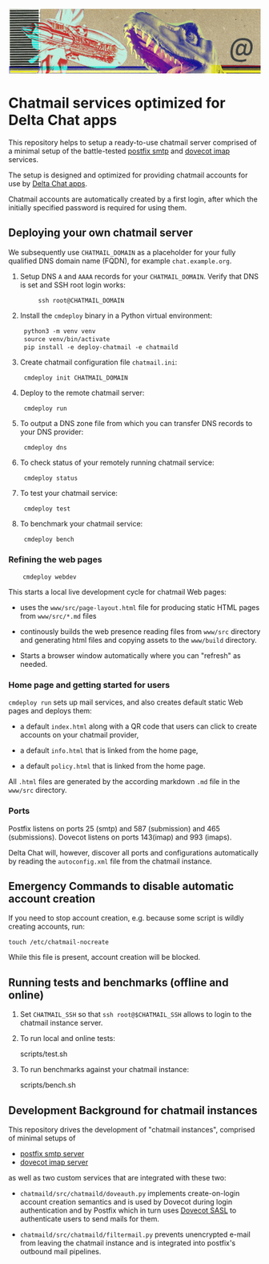 
<img width="800px" src="www/src/collage-top.png"/>

# Chatmail services optimized for Delta Chat apps 

This repository helps to setup a ready-to-use chatmail server
comprised of a minimal setup of the battle-tested 
[postfix smtp](https://www.postfix.org) and [dovecot imap](https://www.dovecot.org) services. 

The setup is designed and optimized for providing chatmail accounts 
for use by [Delta Chat apps](https://delta.chat).

Chatmail accounts are automatically created by a first login, 
after which the initially specified password is required for using them. 

## Deploying your own chatmail server 

We subsequently use `CHATMAIL_DOMAIN` as a placeholder for your fully qualified 
DNS domain name (FQDN), for example `chat.example.org`.

1. Setup DNS `A` and `AAAA` records for your `CHATMAIL_DOMAIN`. 
   Verify that DNS is set and SSH root login works:

   ```
        ssh root@CHATMAIL_DOMAIN 
   ```

2. Install the `cmdeploy` binary in a Python virtual environment: 

   ```
    python3 -m venv venv 
    source venv/bin/activate 
    pip install -e deploy-chatmail -e chatmaild 
   ```

3. Create chatmail configuration file `chatmail.ini`:

   ```
    cmdeploy init CHATMAIL_DOMAIN
   ```

4. Deploy to the remote chatmail server:

   ```
    cmdeploy run 
   ```

5. To output a DNS zone file from which you can transfer DNS records 
   to your DNS provider:

   ```
    cmdeploy dns
   ```

6. To check status of your remotely running chatmail service: 

   ```
    cmdeploy status
   ```

7. To test your chatmail service: 

   ```
    cmdeploy test
   ```

8. To benchmark your chatmail service: 

   ```
    cmdeploy bench
   ```

### Refining the web pages 


``` 
    cmdeploy webdev 
```

This starts a local live development cycle for chatmail Web pages: 

- uses the `www/src/page-layout.html` file for producing static 
  HTML pages from `www/src/*.md` files

- continously builds the web presence reading files from `www/src` directory
  and generating html files and copying assets to the `www/build` directory. 

- Starts a browser window automatically where you can "refresh" as needed. 


### Home page and getting started for users 

`cmdeploy run` sets up mail services,
and also creates default static Web pages and deploys them: 

- a default `index.html` along with a QR code that users can click to 
  create accounts on your chatmail provider,

- a default `info.html` that is linked from the home page,

- a default `policy.html` that is linked from the home page. 

All `.html` files are generated 
by the according markdown `.md` file in the `www/src` directory.


### Ports

Postfix listens on ports 25 (smtp) and 587 (submission) and 465 (submissions).
Dovecot listens on ports 143(imap) and 993 (imaps).

Delta Chat will, however, discover all ports and configurations 
automatically by reading the `autoconfig.xml` file from the chatmail instance. 


## Emergency Commands to disable automatic account creation 

If you need to stop account creation,
e.g. because some script is wildly creating accounts, run:

    touch /etc/chatmail-nocreate

While this file is present, account creation will be blocked. 


## Running tests and benchmarks (offline and online) 

1. Set `CHATMAIL_SSH` so that `ssh root@$CHATMAIL_SSH` allows 
   to login to the chatmail instance server. 

2. To run local and online tests: 

    scripts/test.sh 

3. To run benchmarks against your chatmail instance: 

    scripts/bench.sh 


## Development Background for chatmail instances 

This repository drives the development of "chatmail instances", 
comprised of minimal setups of 

- [postfix smtp server](https://www.postfix.org) 
- [dovecot imap server](https://www.dovecot.org) 

as well as two custom services that are integrated with these two: 

- `chatmaild/src/chatmaild/doveauth.py` implements
  create-on-login account creation semantics and is used
  by Dovecot during login authentication and by Postfix
  which in turn uses [Dovecot SASL](https://doc.dovecot.org/configuration_manual/authentication/dict/#complete-example-for-authenticating-via-a-unix-socket)
  to authenticate users
  to send mails for them. 

- `chatmaild/src/chatmaild/filtermail.py` prevents 
  unencrypted e-mail from leaving the chatmail instance
  and is integrated into postfix's outbound mail pipelines. 



